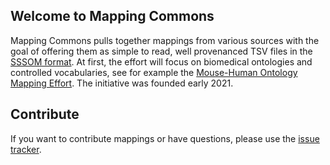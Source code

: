 ## Welcome to Mapping Commons

Mapping Commons pulls together mappings from various sources with the goal of offering them as simple to read, well provenanced TSV files in the [SSSOM format](https://github.com/mapping-commons/SSSOM/blob/master/SSSOM.md). At first, the effort will focus on biomedical ontologies and controlled vocabularies, see for example the [Mouse-Human Ontology Mapping Effort](https://github.com/mapping-commons/mh_mapping_initiative). The initiative was founded early 2021.

## Contribute

If you want to contribute mappings or have questions, please use the [issue tracker](issues).

